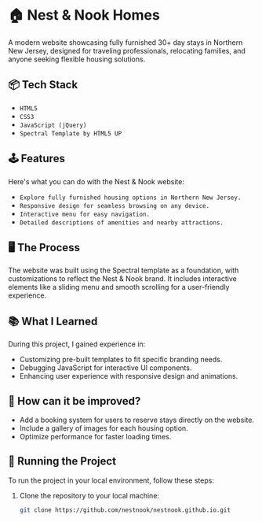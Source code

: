 # 🏠 Nest & Nook Homes

A modern website showcasing fully furnished 30+ day stays in Northern New Jersey, designed for traveling professionals, relocating families, and anyone seeking flexible housing solutions.

## 📦 Tech Stack

- `HTML5`
- `CSS3`
- `JavaScript (jQuery)`
- `Spectral Template by HTML5 UP`

## 🕹️ Features

Here's what you can do with the Nest & Nook website:

- `Explore fully furnished housing options in Northern New Jersey.`
- `Responsive design for seamless browsing on any device.`
- `Interactive menu for easy navigation.`
- `Detailed descriptions of amenities and nearby attractions.`

## 🖥️ The Process

The website was built using the Spectral template as a foundation, with customizations to reflect the Nest & Nook brand. It includes interactive elements like a sliding menu and smooth scrolling for a user-friendly experience.

## 📚 What I Learned

During this project, I gained experience in:

- Customizing pre-built templates to fit specific branding needs.
- Debugging JavaScript for interactive UI components.
- Enhancing user experience with responsive design and animations.

## 🧠 How can it be improved?

- Add a booking system for users to reserve stays directly on the website.
- Include a gallery of images for each housing option.
- Optimize performance for faster loading times.

## 👟 Running the Project

To run the project in your local environment, follow these steps:

1. Clone the repository to your local machine:
   ```bash
   git clone https://github.com/nestnook/nestnook.github.io.git